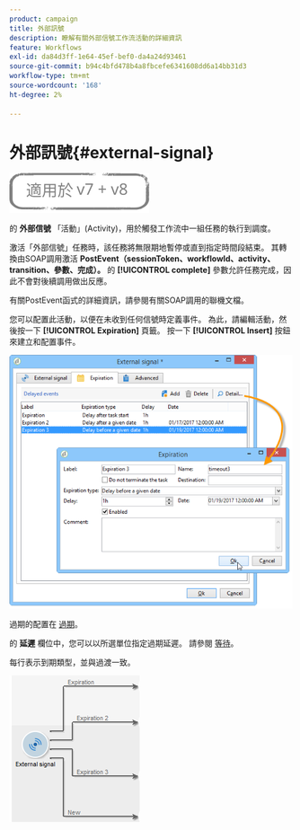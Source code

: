 ```yaml
---
product: campaign
title: 外部訊號
description: 瞭解有關外部信號工作流活動的詳細資訊
feature: Workflows
exl-id: da84d3ff-1e64-45ef-bef0-da4a24d93461
source-git-commit: b94c4bfd478b4a8fbcefe6341608dd6a14bb31d3
workflow-type: tm+mt
source-wordcount: '168'
ht-degree: 2%

---
```


# 外部訊號{#external-signal}

![](../../assets/common.svg)

的 **外部信號** 「活動」(Activity)，用於觸發工作流中一組任務的執行到調度。

激活「外部信號」任務時，該任務將無限期地暫停或直到指定時間段結束。 其轉換由SOAP調用激活 **PostEvent（sessionToken、workflowId、activity、transition、參數、完成）。** 的 **[!UICONTROL complete]** 參數允許任務完成，因此不會對後續調用做出反應。

有關PostEvent函式的詳細資訊，請參閱有關SOAP調用的聯機文檔。

您可以配置此活動，以便在未收到任何信號時定義事件。 為此，請編輯活動，然後按一下 **[!UICONTROL Expiration]** 頁籤。 按一下 **[!UICONTROL Insert]** 按鈕來建立和配置事件。

![](assets/edit_signal.png)

過期的配置在 [過期](defining-approvals.md)。

的 **延遲** 欄位中，您可以以所選單位指定過期延遲。 請參閱 [等待](wait.md)。

每行表示到期類型，並與過渡一致。

![](assets/external_sign_diag.png)
